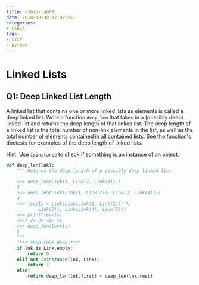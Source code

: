 ```yaml
---
title: cs61a-lab08
date: 2018-10-30 17:02:55
categories:
- CS61A
tags:
- SICP
- python
---
```


# Linked Lists
## Q1: Deep Linked List Length
A linked list that contains one or more linked lists as elements is called a deep linked list. Write a function `deep_len` that takes in a (possibly deep) linked list and returns the deep length of that linked list. The deep length of a linked list is the total number of non-link elements in the list, as well as the total number of elements contained in all contained lists. See the function's doctests for examples of the deep length of linked lists.

Hint: Use `isinstance` to check if something is an instance of an object.
```python
def deep_len(lnk):
    """ Returns the deep length of a possibly deep linked list.

    >>> deep_len(Link(1, Link(2, Link(3))))
    3
    >>> deep_len(Link(Link(1, Link(2)), Link(3, Link(4))))
    4
    >>> levels = Link(Link(Link(1, Link(2)), \
            Link(3)), Link(Link(4), Link(5)))
    >>> print(levels)
    <<<1 2> 3> <4> 5>
    >>> deep_len(levels)
    5
    """
    "*** YOUR CODE HERE ***"
    if lnk is Link.empty:
        return 0
    elif not isinstance(lnk, Link):
        return 1
    else:
        return deep_len(lnk.first) + deep_len(lnk.rest)
```
